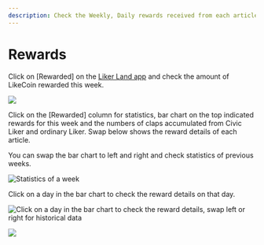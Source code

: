 ```yaml
---
description: Check the Weekly, Daily rewards received from each articles
---
```


# Rewards

Click on \[Rewarded] on the [Liker Land app](../liker-land/download.md) and check the amount of LikeCoin rewarded this week.

![](<../../.gitbook/assets/rewards-en (2).png>)

Click on the \[Rewarded] column for statistics, bar chart on the top indicated rewards for this week and the numbers of claps accumulated from Civic Liker and ordinary Liker. Swap below shows the reward details of each article.

You can swap the bar chart to left and right and check statistics of previous weeks.

![Statistics of a week](https://gblobscdn.gitbook.com/assets%2F-LL4mdaVjNgL6A1--PV0%2F-M7\_Gq-kkgSt-axtaE7\_%2F-M7\_KN-PUfRLLaLQmlXL%2FIMG\_0669.PNG?alt=media\&token=752affc8-1590-48f5-b3e1-1a1028964baa)

Click on a day in the bar chart to check the reward details on that day.

![Click on a day in the bar chart to check the reward details, swap left or right for historical data](https://gblobscdn.gitbook.com/assets%2F-LL4mdaVjNgL6A1--PV0%2F-M7\_Gq-kkgSt-axtaE7\_%2F-M7\_L7YTCvCIBoPgj9z5%2FIMG\_0670.PNG?alt=media\&token=bb1fce7e-d9de-473b-8e7f-c7c7826ec107)

![](../../.gitbook/assets/check-rewarded.gif)
